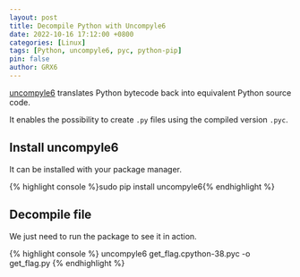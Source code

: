 ```yaml
---
layout: post
title: Decompile Python with Uncompyle6
date: 2022-10-16 17:12:00 +0800
categories: [Linux]
tags: [Python, uncompyle6, pyc, python-pip]
pin: false
author: GRX6
---
```


[uncompyle6](https://github.com/rocky/python-uncompyle6/) translates Python bytecode back into equivalent Python source code.

It enables the possibility to create `.py` files using the compiled version `.pyc`.


## Install uncompyle6

It can be installed with your package manager.

{% highlight console %}sudo pip install uncompyle6{% endhighlight %}


## Decompile file

We just need to run the package to see it in action.

{% highlight console %}
uncompyle6 get_flag.cpython-38.pyc -o get_flag.py
{% endhighlight %}
